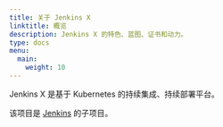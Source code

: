```yaml
---
title: 关于 Jenkins X
linktitle: 概览
description: Jenkins X 的特色、蓝图、证书和动力。
type: docs
menu:
  main:
    weight: 10
---
```


Jenkins X 是基于 Kubernetes 的持续集成、持续部署平台。

该项目是 <a href="https://jenkins.io/">Jenkins</a> 的子项目。



